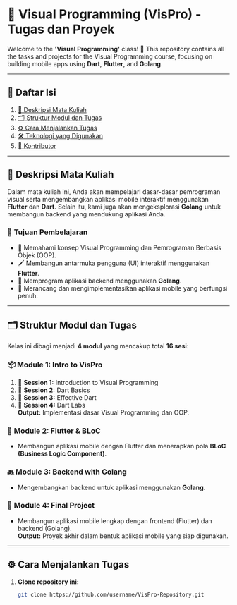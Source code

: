 # 🎨 **Visual Programming (VisPro) - Tugas dan Proyek**  
Welcome to the **'Visual Programming'** class! 🎉 This repository contains all the tasks and projects for the Visual Programming course, focusing on building mobile apps using **Dart**, **Flutter**, and **Golang**.

---

## 📑 **Daftar Isi**  
1. [📘 Deskripsi Mata Kuliah](#deskripsi-mata-kuliah)  
2. [🗂️ Struktur Modul dan Tugas](#struktur-modul-dan-tugas)  
3. [⚙️ Cara Menjalankan Tugas](#cara-menjalankan-tugas)  
4. [🛠️ Teknologi yang Digunakan](#teknologi-yang-digunakan)  
5. [👥 Kontributor](#kontributor)  

---

## 📘 **Deskripsi Mata Kuliah**  
Dalam mata kuliah ini, Anda akan mempelajari dasar-dasar pemrograman visual serta mengembangkan aplikasi mobile interaktif menggunakan **Flutter** dan **Dart**. Selain itu, kami juga akan mengeksplorasi **Golang** untuk membangun backend yang mendukung aplikasi Anda.

### 🎯 **Tujuan Pembelajaran**  
- 🧠 Memahami konsep Visual Programming dan Pemrograman Berbasis Objek (OOP).  
- 🖌️ Membangun antarmuka pengguna (UI) interaktif menggunakan **Flutter**.  
- 🔧 Memprogram aplikasi backend menggunakan **Golang**.  
- 🚀 Merancang dan mengimplementasikan aplikasi mobile yang berfungsi penuh.

---

## 🗂️ **Struktur Modul dan Tugas**  
Kelas ini dibagi menjadi **4 modul** yang mencakup total **16 sesi**:

### 📦 **Module 1: Intro to VisPro**  
1. 📌 **Session 1:** Introduction to Visual Programming  
2. 📌 **Session 2:** Dart Basics  
3. 📌 **Session 3:** Effective Dart  
4. 📌 **Session 4:** Dart Labs  
   **Output:** Implementasi dasar Visual Programming dan OOP.

### 📱 **Module 2: Flutter & BLoC**  
- Membangun aplikasi mobile dengan Flutter dan menerapkan pola **BLoC (Business Logic Component)**.

### 🔙 **Module 3: Backend with Golang**  
- Mengembangkan backend untuk aplikasi menggunakan **Golang**.

### 🏁 **Module 4: Final Project**  
- Membangun aplikasi mobile lengkap dengan frontend (Flutter) dan backend (Golang).  
   **Output:** Proyek akhir dalam bentuk aplikasi mobile yang siap digunakan.

---

## ⚙️ **Cara Menjalankan Tugas**  
1. **Clone repository ini:**  
   ```bash
   git clone https://github.com/username/VisPro-Repository.git


